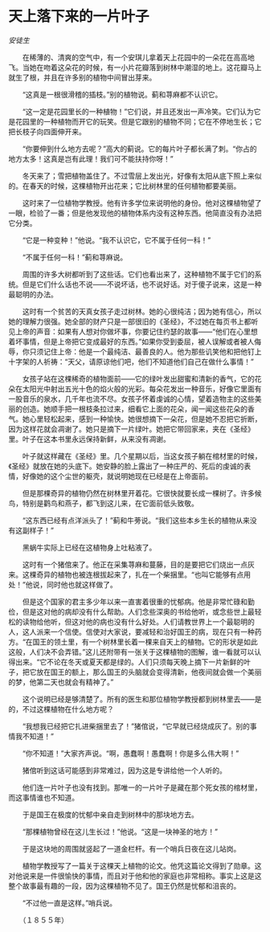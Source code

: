 # 天上落下来的一片叶子

*安徒生*

　　在稀薄的、清爽的空气中，有一个安琪儿拿着天上花园中的一朵花在高高地飞。当她在吻着这朵花的时候，有一小片花瓣落到树林中潮湿的地上。这花瓣马上就生了根，并且在许多别的植物中间冒出芽来。

　　“这真是一根很滑稽的插枝。”别的植物说。蓟和荨麻都不认识它。

　　“这一定是花园里长的一种植物！”它们说，并且还发出一声冷笑。它们认为它是花园里的一种植物而开它的玩笑。但是它跟别的植物不同；它在不停地生长；它把长枝子向四面伸开来。

　　“你要伸到什么地方去呢？”高大的蓟说。它的每片叶子都长满了刺。“你占的地方太多！这真是岂有此理！我们可不能扶持你呀！”

　　冬天来了；雪把植物盖住了。不过雪层上发出光，好像有太阳从底下照上来似的。在春天的时候，这棵植物开出花来；它比树林里的任何植物都要美丽。

　　这时来了一位植物学教授。他有许多学位来说明他的身份。他对这棵植物望了一眼，检验了一番；但是他发现他的植物体系内没有这种东西。他简直没有办法把它分类。

　　“它是一种变种！”他说。“我不认识它，它不属于任何一科！”

　　“不属于任何一科！”蓟和荨麻说。

　　周围的许多大树都听到了这些话。它们也看出来了，这种植物不属于它们的系统。但是它们什么话也不说——不说坏话，也不说好话。对于傻子说来，这是一种最聪明的办法。

　　这时有一个贫苦的天真女孩子走过树林。她的心很纯洁；因为她有信心，所以她的理解力很强。她全部的财产只是一部很旧的《圣经》，不过她在每页书上都听见上帝的声音：如果有人想对你做坏事，你要记住约瑟的故事——“他们在心里想着坏事情，但是上帝把它变成最好的东西。”如果你受到委屈，被人误解或者被人侮辱，你只须记住上帝：他是一个最纯洁、最善良的人。他为那些讥笑他和把他钉上十字架的人祈祷：“天父，请原谅他们吧，他们不知道他们自己在做什么事情！”

　　女孩子站在这棵稀奇的植物面前——它的绿叶发出甜蜜和清新的香气，它的花朵在太阳光中射出五光十色的焰火般的光彩。每朵花发出一种音乐，好像它里面有一股音乐的泉水，几千年也流不尽。女孩子怀着虔诚的心情，望着造物主的这些美丽的创造。她顺手把一根枝条拉过来，细看它上面的花朵，闻一闻这些花朵的香气。她心里轻松起来，感到一种愉快。她很想摘下一朵花，但是她不忍把它折断，因为这样花就会凋谢了。她只是摘下一片绿叶。她把它带回家来，夹在《圣经》里。叶子在这本书里永远保持新鲜，从来没有凋谢。

　　叶子就这样藏在《圣经》里。几个星期以后，当这女孩子躺在棺材里的时候，《圣经》就放在她的头底下。她安静的脸上露出了一种庄严的、死后的虔诚的表情，好像她的这个尘世的躯壳，就说明她现在已经是在上帝面前。

　　但是那棵奇异的植物仍然在树林里开着花。它很快就要长成一棵树了。许多候鸟，特别是鹳鸟和燕子，都飞到这儿来，在它面前低头致敬。

　　“这东西已经有点洋派头了！”蓟和牛蒡说。“我们这些本乡生长的植物从来没有这副样子！”

　　黑蜗牛实际上已经在这植物身上吐粘液了。

　　这时有一个猪倌来了。他正在采集荨麻和蔓藤，目的是要把它们烧出一点灰来。这棵奇异的植物也被连根拔起来了，扎在一个柴捆里。“也叫它能够有点用处！”他说，同时他也就这样做了。

　　但是这个国家的君主多少年以来一直害着很重的忧郁病。他是非常忙碌和勤俭，但是这对他的病却没有什么帮助。人们念些深奥的书给他听，或念些世上最轻松的读物给他听，但这对他的病也没有什么好处。人们请教世界上一个最聪明的人，这人派来一个信使。信使对大家说，要减轻和治好国王的病，现在只有一种药方。“在国王的领土里，有一个树林里长着一棵来自天上的植物。它的形状是如此这般，人们决不会弄错。”这儿还附带有一张关于这棵植物的图解，谁一看就可以认得出来。“它不论在冬天或夏天都是绿的。人们只须每天晚上摘下一片新鲜的叶子，把它放在国王的额上，那么国王的头脑就会变得清新，他夜间就会做一个美丽的梦，他第二天也就会有精神了。”

　　这个说明已经是够清楚了。所有的医生和那位植物学教授都到树林里去——是的，不过这棵植物在什么地方呢？

　　“我想我已经把它扎进柴捆里去了！”猪倌说，“它早就已经烧成灰了。别的事情我不知道！”

　　“你不知道！”大家齐声说。“啊，愚蠢啊！愚蠢啊！你是多么伟大啊！”

　　猪倌听到这话可能感到非常难过，因为这是专讲给他一个人听的。

　　他们连一片叶子也没有找到。那唯一的一片叶子是藏在那个死女孩的棺材里，而这事情谁也不知道。

　　于是国王在极度的忧郁中亲自走到树林中的那块地方去。

　　“那棵植物曾经在这儿生长过！”他说。“这是一块神圣的地方！”

　　于是这块地的周围就竖起了一道金栏杆。有一个哨兵日夜在这儿站岗。

　　植物学教授写了一篇关于这棵天上植物的论文。他凭这篇论文得到了勋章。这对他说来是一件很愉快的事情，而且对于他和他的家庭也非常相称。事实上这是这整个故事最有趣的一段，因为这棵植物不见了。国王仍然是忧郁和沮丧的。

　　“不过他一直是这样。”哨兵说。

　　（１８５５年）